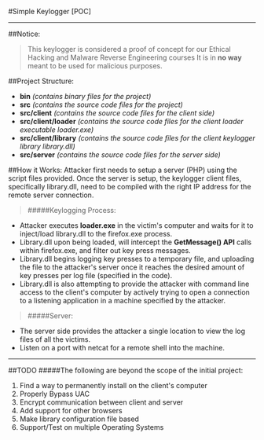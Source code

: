#Simple Keylogger [POC]
- - -
##Notice:
>This keylogger is considered a proof of concept for our Ethical Hacking and Malware Reverse Engineering courses
>It is in **no way** meant to be used for malicious purposes.

##Project Structure:

* **bin** *(contains binary files for the project)*
* **src** *(contains the source code files for the project)*
* **src/client** *(contains the source code files for the client side)*
* **src/client/loader** *(contains the source code files for the client loader executable loader.exe)*
* **src/client/library** *(contains the source code files for the client keylogger library library.dll)*
* **src/server** *(contains the source code files for the server side)*

##How it Works:
Attacker first needs to setup a server (PHP) using the script files provided. Once the server is setup, the keylogger client files, specifically library.dll, need to be compiled with the right IP address for the remote server connection.

>#####Keylogging Process:
* Attacker executes **loader.exe** in the victim's computer and waits for it to inject/load library.dll to the firefox.exe process.
* Library.dll upon being loaded, will intercept the **GetMessage() API** calls within firefox.exe, and filter out key press messages.
* Library.dll begins logging key presses to a temporary file, and uploading the file to the attacker's server once it reaches the desired amount of key presses per log file (specified in the code).
* Library.dll is also attempting to provide the attacker with command line access to the client's computer by actively trying to open a connection to a listening application in a machine specified by the attacker.


>#####Server:
* The server side provides the attacker a single location to view the log files of all the victims.
* Listen on a port with netcat for a remote shell into the machine.

- - -

##TODO
#####The following are beyond the scope of the initial project:
1. Find a way to permanently install on the client's computer
2. Properly Bypass UAC
3. Encrypt communication between client and server
4. Add support for other browsers
5. Make library configuration file based
6. Support/Test on multiple Operating Systems
